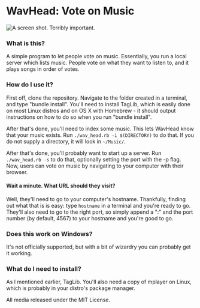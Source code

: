 # WavHead: Vote on Music
![A screen shot. Terribly important.](https://i.imgur.com/HGWirqN.png)

### What is this?
A simple program to let people vote on music. Essentially, you run a local
server which lists music. People vote on what they want to listen to, and it
plays songs in order of votes.


### How do I use it?

First off, clone the repository. Navigate to the folder created in a terminal,
and type "bundle install". You'll need to install TagLib, which is easily done
on most Linux distros and on OS X with Homebrew - it should output instructions
on how to do so when you run "bundle install". 

After that's done, you'll need to index some music. This lets WavHead know that
your music exists. Run ````./wav_head.rb -i $(DIRECTORY)```` to do that. If you
do not supply a directory, it will look in ````~/Music/````.

After that's done, you'll probably want to start up a server. Run
````./wav_head.rb -s```` to do that, optionally setting the port with the 
-p flag. Now, users can vote on music by navigating to your computer with
their browser.

#### Wait a minute. What URL should they visit?

Well, they'll need to go to your computer's hostname. Thankfully, finding
out what that is is easy: type ````hostname```` in a terminal and
you're ready to go. They'll also need to go to the right port, so simply
append a ":" and the port number (by default, 4567) to your hostname and you're
good to go.

### Does this work on Windows?

It's not officially supported, but with a bit of wizardry you can probably
get it working.

### What do I need to install?

As I mentioned earlier, TagLib. You'll also need a copy of mplayer on Linux,
which is probably in your distro's package manager.


All media released under the MIT License. 
